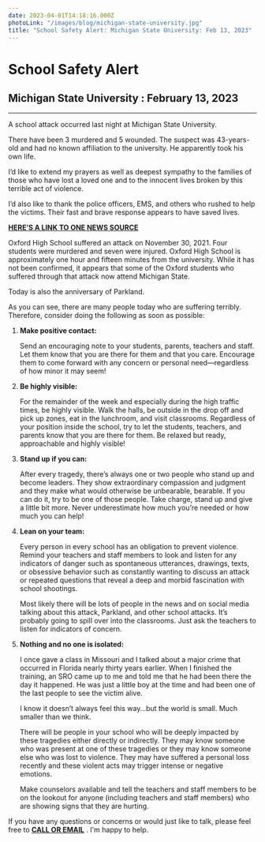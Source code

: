 ```yaml
---
date: 2023-04-01T14:18:16.000Z
photoLink: "/images/blog/michigan-state-university.jpg"
title: "School Safety Alert: Michigan State University: Feb 13, 2023"
---
```


# School Safety Alert

## Michigan State University : February 13, 2023

---

A school attack occurred last night at Michigan State University.

There have been 3 murdered and 5 wounded. The suspect was 43-years-old and had no known affiliation to the university. He apparently took his own life.

I’d like to extend my prayers as well as deepest sympathy to the families of those who have lost a loved one and to the innocent lives broken by this terrible act of violence.

I’d also like to thank the police officers, EMS, and others who rushed to help the victims. Their fast and brave response appears to have saved lives.

**[HERE’S A LINK TO ONE NEWS SOURCE](https://www.reuters.com/world/us/michigan-state-university-police-report-shots-fired-campus-2023-02-14/)**

Oxford High School suffered an attack on November 30, 2021. Four students were murdered and seven were injured. Oxford High School is approximately one hour and fifteen minutes from the university. While it has not been confirmed, it appears that some of the Oxford students who suffered through that attack now attend Michigan State.

Today is also the anniversary of Parkland.

As you can see, there are many people today who are suffering terribly. Therefore, consider doing the following as soon as possible:

1. **Make positive contact:**

   Send an encouraging note to your students, parents, teachers and staff. Let them know that you are there for them and that you care. Encourage them to come forward with any concern or personal need—regardless of how minor it may seem!

2. **Be highly visible:**

   For the remainder of the week and especially during the high traffic times, be highly visible. Walk the halls, be outside in the drop off and pick up zones, eat in the lunchroom, and visit classrooms. Regardless of your position inside the school, try to let the students, teachers, and parents know that you are there for them. Be relaxed but ready, approachable and highly visible!

3. **Stand up if you can:**

   After every tragedy, there’s always one or two people who stand up and become leaders. They show extraordinary compassion and judgment and they make what would otherwise be unbearable, bearable. If you can do it, try to be one of those people. Take charge, stand up and give a little bit more. Never underestimate how much you’re needed or how much you can help!

4. **Lean on your team:**

   Every person in every school has an obligation to prevent violence. Remind your teachers and staff members to look and listen for any indicators of danger such as spontaneous utterances, drawings, texts, or obsessive behavior such as constantly wanting to discuss an attack or repeated questions that reveal a deep and morbid fascination with school shootings.

   Most likely there will be lots of people in the news and on social media talking about this attack, Parkland, and other school attacks. It’s probably going to spill over into the classrooms. Just ask the teachers to listen for indicators of concern.

5. **Nothing and no one is isolated:**

   I once gave a class in Missouri and I talked about a major crime that occurred in Florida nearly thirty years earlier. When I finished the training, an SRO came up to me and told me that he had been there the day it happened. He was just a little boy at the time and had been one of the last people to see the victim alive.

   I know it doesn’t always feel this way…but the world is small. Much smaller than we think.

   There will be people in your school who will be deeply impacted by these tragedies either directly or indirectly. They may know someone who was present at one of these tragedies or they may know someone else who was lost to violence. They may have suffered a personal loss recently and these violent acts may trigger intense or negative emotions.

   Make counselors available and tell the teachers and staff members to be on the lookout for anyone (including teachers and staff members) who are showing signs that they are hurting.

If you have any questions or concerns or would just like to talk, please feel free to **[CALL OR EMAIL](mailto:don@donshomette.com)** . I'm happy to help.
